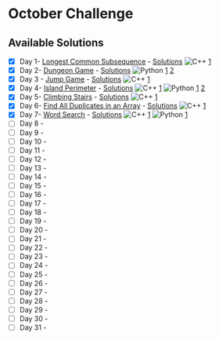 # October Challenge

## Available Solutions
- [x] Day 1- [Longest Common Subsequence](https://leetcode.com/problems/longest-common-subsequence/) - [Solutions](./day-1/readme.md) ![C++](https://img.shields.io/badge/C++-3-blue?style=social&logo=cplusplus)  [1](./day-1/solution1.cpp)  
- [x] Day 2- [Dungeon Game](https://leetcode.com/problems/dungeon-game/) - [Solutions](./day-2/readme.md) ![Python](https://img.shields.io/badge/Python-2-yellow?style=social&logo=python)  [1](./day-2/solution1.py) [2](./day-2/solution2.py) 
- [x] Day 3 -  [Jump Game](https://leetcode.com/problems/jump-game/) - [Solutions](./day-3/readme.md) ![C++](https://img.shields.io/badge/C++-3-blue?style=social&logo=cplusplus)  [1](./day-3/solution.cpp)  
- [x] Day 4- [Island Perimeter](https://leetcode.com/problems/island-perimeter/) - [Solutions](./day-4/readme.md) ![C++](https://img.shields.io/badge/C++-1-blue?style=social&logo=cplusplus)  [1](./day-4/solution1.cpp) ![Python](https://img.shields.io/badge/Python-2-yellow?style=social&logo=python)  [1](./day-4/solution2.py) [2](./day-4/solution3.py) 
- [x] Day 5- [Climbing Stairs](https://leetcode.com/problems/climbing-stairs/) - [Solutions](./day-5/readme.md) ![C++](https://img.shields.io/badge/C++-1-blue?style=social&logo=cplusplus)  [1](./day-5/solution1.cpp) 
- [x] Day 6- [Find All Duplicates in an Array](https://leetcode.com/problems/find-all-duplicates-in-an-array/) - [Solutions](./day-6/readme.md) ![C++](https://img.shields.io/badge/C++-1-blue?style=social&logo=cplusplus)  [1](./day-6/solution1.cpp) 
- [x] Day 7- [Word Search](https://leetcode.com/problems/word-search/) - [Solutions](./day-7/readme.md) ![C++](https://img.shields.io/badge/C++-1-blue?style=social&logo=cplusplus)  [1](./day-7/solution1.cpp) ![Python](https://img.shields.io/badge/Python-1-yellow?style=social&logo=python)  [1](./day-7/solution2.py) 
- [ ] Day 8 -
- [ ] Day 9 -
- [ ] Day 10 -
- [ ] Day 11 -
- [ ] Day 12 -
- [ ] Day 13 -
- [ ] Day 14 -
- [ ] Day 15 -
- [ ] Day 16 -
- [ ] Day 17 -
- [ ] Day 18 -
- [ ] Day 19 -
- [ ] Day 20 -
- [ ] Day 21 -
- [ ] Day 22 -
- [ ] Day 23 -
- [ ] Day 24 -
- [ ] Day 25 -
- [ ] Day 26 -
- [ ] Day 27 -
- [ ] Day 28 -
- [ ] Day 29 -
- [ ] Day 30 -
- [ ] Day 31 -
